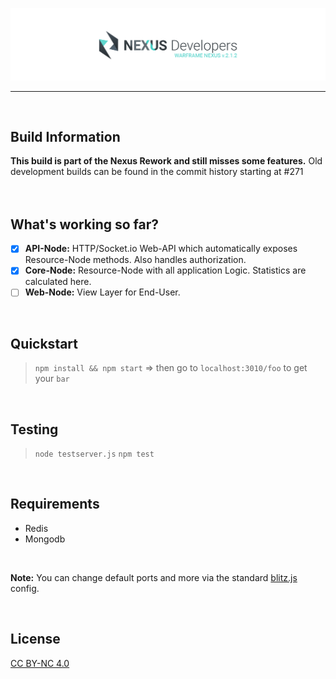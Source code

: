 
[![Warframe-Nexus](/banner.png)](https://github.com/nexus-devs)

- - - -
<br>

## Build Information
**This build is part of the Nexus Rework and still misses some features.**
Old development builds can be found in the commit history starting at #271
<br>
<br>
<br>

## What's working so far?
- [x] **API-Node:** HTTP/Socket.io Web-API which automatically exposes Resource-Node methods. Also handles authorization.
- [x] **Core-Node:** Resource-Node with all application Logic. Statistics are calculated here.
- [ ] **Web-Node:** View Layer for End-User.
<br>

## Quickstart
>`npm install && npm start`
=> then go to `localhost:3010/foo` to get your `bar`
<br>

## Testing
>`node testserver.js`
>`npm test`
<br>

## Requirements
- Redis
- Mongodb
<br>

**Note:** You can change default ports and more via the standard [blitz.js](https://github.com/nexus-devs/blitz.js) config.

<br>

## License
[CC BY-NC 4.0](https://creativecommons.org/licenses/by-nc/4.0/)
